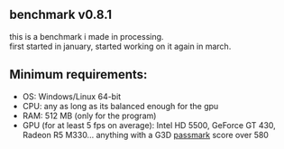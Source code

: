 benchmark v0.8.1
----
this is a benchmark i made in processing. <br>
first started in january, started working on it again in march.

## Minimum requirements: 
- OS: Windows/Linux 64-bit
- CPU: any as long as its balanced enough for the gpu
- RAM: 512 MB (only for the program)
- GPU (for at least 5 fps on average): Intel HD 5500, GeForce GT 430, Radeon R5 M330... anything with a G3D [passmark](https://www.videocardbenchmark.net/) score over 580
